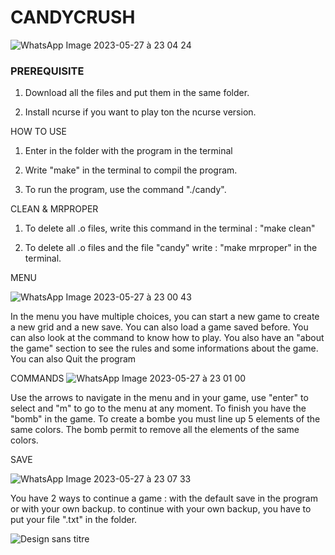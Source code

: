 # CANDYCRUSH #

![WhatsApp Image 2023-05-27 à 23 04 24](https://github.com/IlyassCYtech/CANDYCRUSH/assets/130382885/2645efa4-e18f-4e1a-b810-80bf01399d99)

###   PREREQUISITE

1) Download all the files and put them in the same folder.

2) Install ncurse if you want to play ton the ncurse version.

HOW TO USE

1) Enter in the folder with the program in the terminal

1) Write "make" in the terminal to compil the program.

2) To run the program, use the command "./candy".

CLEAN & MRPROPER

1) To delete all .o files, write this command in the terminal : "make clean"

2) To delete all .o files and the file "candy" write : "make mrproper" in the terminal.

MENU

![WhatsApp Image 2023-05-27 à 23 00 43](https://github.com/IlyassCYtech/CANDYCRUSH/assets/130382885/efbcfdb5-add1-46e0-a53d-5314ac837e17)


In the menu you have multiple choices, you can start a new game to create a new grid and a new save.
You can also load a game saved before. You can also look at the command to know how to play.
You also have an "about the game" section to see the rules and some informations about the game. You can also Quit the program

COMMANDS
![WhatsApp Image 2023-05-27 à 23 01 00](https://github.com/IlyassCYtech/CANDYCRUSH/assets/130382885/9fed242c-b82a-4dc2-b0c6-8cc1b97688a6)

Use the arrows to navigate in the menu and in your game, use "enter" to select and "m" to go to the menu 
at any moment.
To finish you have the "bomb" in the game. To create a bombe you must line up 5 elements of the same colors.
The bomb permit to remove all the elements of the same colors.

SAVE

![WhatsApp Image 2023-05-27 à 23 07 33](https://github.com/IlyassCYtech/CANDYCRUSH/assets/130382885/5d3b02a8-c182-436d-aa8c-d27fc4ac286b)

You have 2 ways to continue a game : with the default save in the program or with your own backup.
to continue with your own backup, you have to put your file ".txt" in the folder.


![Design sans titre](https://github.com/IlyassCYtech/CANDYCRUSH/assets/130382885/137818c8-be35-40a3-92b7-ea0b1f4b8252)
